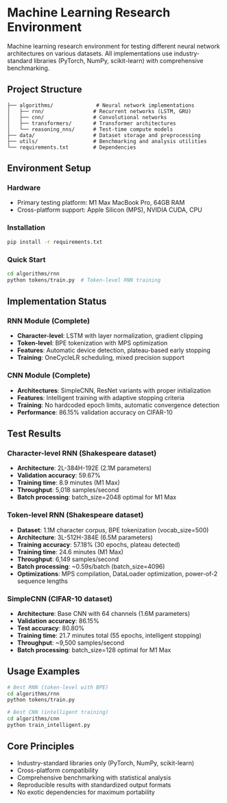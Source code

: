 # Machine Learning Research Environment

Machine learning research environment for testing different neural network architectures on various datasets. All implementations use industry-standard libraries (PyTorch, NumPy, scikit-learn) with comprehensive benchmarking.

## Project Structure

```
├── algorithms/              # Neural network implementations
│   ├── rnn/                # Recurrent networks (LSTM, GRU)
│   ├── cnn/                # Convolutional networks  
│   ├── transformers/       # Transformer architectures
│   └── reasoning_nns/      # Test-time compute models
├── data/                   # Dataset storage and preprocessing
├── utils/                  # Benchmarking and analysis utilities
└── requirements.txt        # Dependencies
```

## Environment Setup

### Hardware
- Primary testing platform: M1 Max MacBook Pro, 64GB RAM
- Cross-platform support: Apple Silicon (MPS), NVIDIA CUDA, CPU

### Installation
```bash
pip install -r requirements.txt
```

### Quick Start
```bash
cd algorithms/rnn
python tokens/train.py  # Token-level RNN training
```

## Implementation Status

### RNN Module (Complete)
- **Character-level**: LSTM with layer normalization, gradient clipping
- **Token-level**: BPE tokenization with MPS optimization
- **Features**: Automatic device detection, plateau-based early stopping
- **Training**: OneCycleLR scheduling, mixed precision support

### CNN Module (Complete)
- **Architectures**: SimpleCNN, ResNet variants with proper initialization
- **Features**: Intelligent training with adaptive stopping criteria
- **Training**: No hardcoded epoch limits, automatic convergence detection
- **Performance**: 86.15% validation accuracy on CIFAR-10

## Test Results

### Character-level RNN (Shakespeare dataset)  
- **Architecture**: 2L-384H-192E (2.1M parameters)
- **Validation accuracy**: 59.67%
- **Training time**: 8.9 minutes (M1 Max)
- **Throughput**: 5,018 samples/second
- **Batch processing**: batch_size=2048 optimal for M1 Max

### Token-level RNN (Shakespeare dataset)
- **Dataset**: 1.1M character corpus, BPE tokenization (vocab_size=500)
- **Architecture**: 3L-512H-384E (6.5M parameters)
- **Training accuracy**: 57.18% (30 epochs, plateau detected)
- **Training time**: 24.6 minutes (M1 Max)
- **Throughput**: 6,149 samples/second
- **Batch processing**: ~0.59s/batch (batch_size=4096)
- **Optimizations**: MPS compilation, DataLoader optimization, power-of-2 sequence lengths

### SimpleCNN (CIFAR-10 dataset)
- **Architecture**: Base CNN with 64 channels (1.6M parameters)
- **Validation accuracy**: 86.15%
- **Test accuracy**: 80.80%
- **Training time**: 21.7 minutes total (55 epochs, intelligent stopping)
- **Throughput**: ~9,500 samples/second
- **Batch processing**: batch_size=128 optimal for M1 Max

## Usage Examples

```bash
# Best RNN (token-level with BPE)
cd algorithms/rnn
python tokens/train.py

# Best CNN (intelligent training)
cd algorithms/cnn  
python train_intelligent.py
```

## Core Principles

- Industry-standard libraries only (PyTorch, NumPy, scikit-learn)
- Cross-platform compatibility
- Comprehensive benchmarking with statistical analysis
- Reproducible results with standardized output formats
- No exotic dependencies for maximum portability